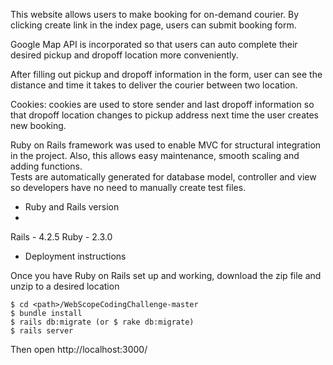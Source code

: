 
This website allows users to make booking for on-demand courier. By clicking create link in the index page, 
users can submit booking form.

Google Map API is incorporated so that users can auto complete their desired pickup and 
dropoff location more conveniently. 

After filling out pickup and dropoff information in the form, user can see the distance and time it takes to 
deliver the courier between two location. 

Cookies: cookies are used to store sender and last dropoff information 
so that dropoff location changes to pickup address next time the user creates new booking.

Ruby on Rails framework was used to enable MVC for structural integration in the project.
Also, this allows easy maintenance, smooth scaling and adding functions.  
Tests are automatically generated for database model, controller and view so developers have no need to
manually create test files. 

* Ruby and Rails version
* 
Rails - 4.2.5
Ruby - 2.3.0

* Deployment instructions

Once you have Ruby on Rails set up and working, download the zip file and unzip to a desired location

``` 
$ cd <path>/WebScopeCodingChallenge-master
$ bundle install
$ rails db:migrate (or $ rake db:migrate)
$ rails server

```
Then open http://localhost:3000/

